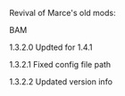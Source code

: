 Revival of Marce's old mods:

BAM

1.3.2.0
	Updted for 1.4.1

1.3.2.1
	Fixed config file path

1.3.2.2
	Updated version info
